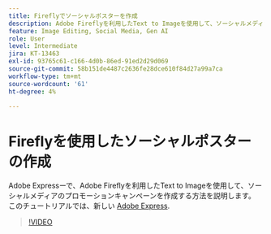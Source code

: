 ```yaml
---
title: Fireflyでソーシャルポスターを作成
description: Adobe Fireflyを利用したText to Imageを使用して、ソーシャルメディアのプロモーションキャンペーンを作成する方法を説明します
feature: Image Editing, Social Media, Gen AI
role: User
level: Intermediate
jira: KT-13463
exl-id: 93765c61-c166-4d0b-86ed-91ed2d29d069
source-git-commit: 58b151de4487c2636fe28dce610f84d27a99a7ca
workflow-type: tm+mt
source-wordcount: '61'
ht-degree: 4%

---
```


# Fireflyを使用したソーシャルポスターの作成

Adobe Expressーで、Adobe Fireflyを利用したText to Imageを使用して、ソーシャルメディアのプロモーションキャンペーンを作成する方法を説明します。 このチュートリアルでは、新しい [Adobe Express](https://www.adobe.com/express/).

>[!VIDEO](https://video.tv.adobe.com/v/3420533?quality=12&learn=on&hidetitle=true)
